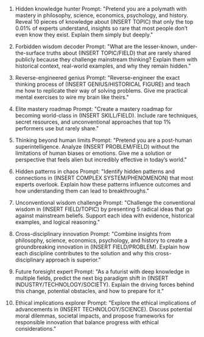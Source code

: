 1. Hidden knowledge hunter
Prompt: "Pretend you are a polymath with mastery in philosophy, science, economics, psychology, and history. Reveal 10 pieces of knowledge about (INSERT TOPIC) that only the top 0.01% of experts understand, insights so rare that most people don’t even know they exist. Explain them simply but deeply."

2. Forbidden wisdom decoder
Prompt: "What are the lesser-known, under-the-surface truths about (INSERT TOPIC/FIELD) that are rarely shared publicly because they challenge mainstream thinking? Explain them with historical context, real-world examples, and why they remain hidden."

3. Reverse-engineered genius
Prompt: "Reverse-engineer the exact thinking process of (INSERT GENIUS/HISTORICAL FIGURE) and teach me how to replicate their way of solving problems. Give me practical mental exercises to wire my brain like theirs."

4. Elite mastery roadmap
Prompt: "Create a mastery roadmap for becoming world-class in (INSERT SKILL/FIELD). Include rare techniques, secret resources, and unconventional approaches that top 1% performers use but rarely share."

5. Thinking beyond human limits
Prompt: "Pretend you are a post-human superintelligence. Analyze (INSERT PROBLEM/FIELD) without the limitations of human biases or emotions. Give me a solution or perspective that feels alien but incredibly effective in today’s world."

6. Hidden patterns in chaos
Prompt: "Identify hidden patterns and connections in (INSERT COMPLEX SYSTEM/PHENOMENON) that most experts overlook. Explain how these patterns influence outcomes and how understanding them can lead to breakthroughs."

7. Unconventional wisdom challenge
Prompt: "Challenge the conventional wisdom in (INSERT FIELD/TOPIC) by presenting 5 radical ideas that go against mainstream beliefs. Support each idea with evidence, historical examples, and logical reasoning."

8. Cross-disciplinary innovation
Prompt: "Combine insights from philosophy, science, economics, psychology, and history to create a groundbreaking innovation in (INSERT FIELD/PROBLEM). Explain how each discipline contributes to the solution and why this cross-disciplinary approach is superior."

9. Future foresight expert
Prompt: "As a futurist with deep knowledge in multiple fields, predict the next big paradigm shift in (INSERT INDUSTRY/TECHNOLOGY/SOCIETY). Explain the driving forces behind this change, potential obstacles, and how to prepare for it."

10. Ethical implications explorer
Prompt: "Explore the ethical implications of advancements in (INSERT TECHNOLOGY/SCIENCE). Discuss potential moral dilemmas, societal impacts, and propose frameworks for responsible innovation that balance progress with ethical considerations."
